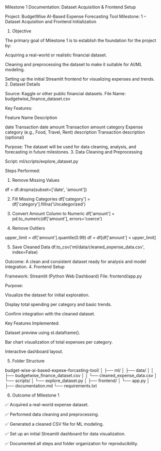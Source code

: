 Milestone 1 Documentation: Dataset Acquisition & Frontend Setup

Project: BudgetWise AI-Based Expense Forecasting Tool
Milestone: 1 – Dataset Acquisition and Frontend Initialization
1. Objective

The primary goal of Milestone 1 is to establish the foundation for the project by:

Acquiring a real-world or realistic financial dataset.

Cleaning and preprocessing the dataset to make it suitable for AI/ML modeling.

Setting up the initial Streamlit frontend for visualizing expenses and trends.
2. Dataset Details

Source: Kaggle or other public financial datasets.
File Name: budgetwise_finance_dataset.csv

Key Features:

Feature Name	Description

date	Transaction date
amount	Transaction amount
category	Expense category (e.g., Food, Travel, Rent)
description	Transaction description (optional)

Purpose: The dataset will be used for data cleaning, analysis, and forecasting in future milestones.
3. Data Cleaning and Preprocessing

Script: ml/scripts/explore_dataset.py

Steps Performed:

1. Remove Missing Values

df = df.dropna(subset=['date', 'amount'])

2. Fill Missing Categories
df['category'] = df['category'].fillna('Uncategorized')

3. Convert Amount Column to Numeric
df['amount'] = pd.to_numeric(df['amount'], errors='coerce')

4. Remove Outliers

upper_limit = df['amount'].quantile(0.99)
df = df[df['amount'] < upper_limit]

5. Save Cleaned Data
df.to_csv('ml/data/cleaned_expense_data.csv', index=False)

Outcome: A clean and consistent dataset ready for analysis and model integration.
4. Frontend Setup

Framework: Streamlit (Python Web Dashboard)
File: frontend/app.py

Purpose:

Visualize the dataset for initial exploration.

Display total spending per category and basic trends.

Confirm integration with the cleaned dataset.


Key Features Implemented:

Dataset preview using st.dataframe().

Bar chart visualization of total expenses per category.

Interactive dashboard layout.

5. Folder Structure

budget-wise-ai-based-expese-forcasting-tool/
│
├── ml/
│   ├── data/
│   │   ├── budgetwise_finance_dataset.csv
│   │   └── cleaned_expense_data.csv
│   └── scripts/
│       └── explore_dataset.py
│
├── frontend/
│   └── app.py
│
├── documentation.md
└── requirements.txt

6. Outcome of Milestone 1

✅ Acquired a real-world expense dataset.

✅ Performed data cleaning and preprocessing.

✅ Generated a cleaned CSV file for ML modeling.

✅ Set up an initial Streamlit dashboard for data visualization.

✅ Documented all steps and folder organization for reproducibility.